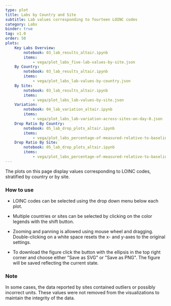 ```yaml
---
type: plot
title: Labs by Country and Site
subtitle: Lab values corresponding to fourteen LOINC codes
category: Labs
binder: true
tag: v1.0
order: 50
plots:
    Key Labs Overview:
        notebook: 03_lab_results_altair.ipynb
        items:
            - vega/plot_labs_five-lab-values-by-site.json
    By Country:
        notebook: 03_lab_results_altair.ipynb
        items:
            - vega/plot_labs_lab-values-by-country.json
    By Site:
        notebook: 03_lab_results_altair.ipynb
        items:
            - vega/plot_labs_lab-values-by-site.json
    Variation:
        notebook: 04_lab_variation_altair.ipynb
        items:
            - vega/plot_labs_lab-variation-across-sites-on-day-0.json
    Drop Ratio By Country:
        notebook: 05_lab_drop_plots_altair.ipynb
        items:
            - vega/plot_labs_percentage-of-measured-relative-to-baseline-by-country.json
    Drop Ratio By Site:
        notebook: 05_lab_drop_plots_altair.ipynb
        items:
            - vega/plot_labs_percentage-of-measured-relative-to-baseline-by-site.json
---
```


The plots on this page display values corresponding to LOINC codes, stratified by country or by site.

### How to use

- LOINC codes can be selected using the drop down menu below each plot.

- Multiple countries or sites can be selected by clicking on the color legends with the shift button.

- Zooming and panning is allowed using mouse wheel and dragging. Double-clicking on a white space resets the x- and y-axes to the original settings.

- To download the figure click the button with the ellipsis in the top right corner and choose either "Save as SVG" or "Save as PNG". The figure will be saved reflecting the current state.

### Note

In some cases, the data reported by sites contained outliers or possibly incorrect units. These values were not removed from the visualizations to maintain the integrity of the data.